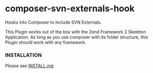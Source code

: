 composer-svn-externals-hook
===========================

Hooks into Composer to include SVN Externals.

This Plugin works out of the box with the Zend Framework 2 Skeleton Application.
As long as you use composer with its folder structure, this Plugin should work with any framework.

### INSTALLATION

Please see [INSTALL.md](INSTALL.md).
